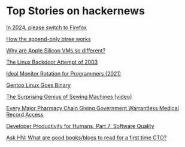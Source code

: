 # Top Stories on hackernews <br />
[In 2024, please switch to Firefox](https://roytanck.com/2023/12/23/in-2024-please-switch-to-firefox/)

[How the append-only btree works](https://www.bzero.se/ldapd/btree.html)

[Why are Apple Silicon VMs so different?](https://eclecticlight.co/2023/12/29/why-are-apple-silicon-vms-so-different/)

[The Linux Backdoor Attempt of 2003](https://freedom-to-tinker.com/2013/10/09/the-linux-backdoor-attempt-of-2003/)

[Ideal Monitor Rotation for Programmers (2021)](https://sprocketfox.io/xssfox/2021/12/02/xrandr/)

[Gentoo Linux Goes Binary](https://www.gentoo.org/news/2023/12/29/Gentoo-binary.html)

[The Surprising Genius of Sewing Machines [video]](https://www.youtube.com/watch?v=RQYuyHNLPTQ)

[Every Major Pharmacy Chain Giving Government Warrantless Medical Record Access](https://www.techdirt.com/2023/12/28/every-major-pharmacy-chain-is-giving-the-government-warrantless-access-to-medical-records/)

[Developer Productivity for Humans, Part 7: Software Quality](https://ieeexplore.ieee.org/document/10372494)

[Ask HN: What are good books/blogs to read for a first time CTO?]()

